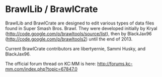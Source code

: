 BrawlLib / BrawlCrate
==========

BrawlLib and BrawlCrate are designed to edit various types of data files found in Super Smash Bros. Brawl. They were developed initially by Kryal
(http://code.google.com/p/brawltools/source/list), then by BlackJax96
(http://code.google.com/p/brawltools2) until the end of 2013.

Current BrawlCrate contributors are libertyernie, Sammi Husky, and BlackJax96.

The official forum thread on KC:MM is here: http://forums.kc-mm.com/index.php?topic=67847.0
